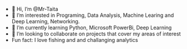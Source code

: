 - 👋 Hi, I’m @Mr-Taita
- 👀 I’m interested in Programing, Data Analysis, Machine Learing and Deep Learning, Networking.
- 🌱 I’m currently learning Python, Microsoft PowerBi, Deep Learning
- 💞️ I’m looking to collaborate on projects that cover my areas of interest
- Fun fact: I love fishing and and challanging analytics 


<!---
Mr-Taita/Mr-Taita is a ✨ special ✨ repository because its `README.md` (this file) appears on your GitHub profile.
You can click the Preview link to take a look at your changes.
--->
